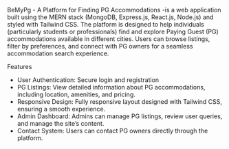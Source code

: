 BeMyPg - A Platform for Finding PG Accommodations
-is a web application built using the MERN stack (MongoDB, Express.js, React.js, Node.js) and styled with Tailwind CSS. The platform is designed to help individuals (particularly students or professionals) find and explore Paying Guest (PG) accommodations available in different cities. Users can browse listings, filter by preferences, and connect with PG owners for a seamless accommodation search experience.

Features
- User Authentication: Secure login and registration
- PG Listings: View detailed information about PG accommodations, including location, amenities, and pricing.
- Responsive Design: Fully responsive layout designed with Tailwind CSS, ensuring a smooth experience.
- Admin Dashboard: Admins can manage PG listings, review user queries, and manage the site’s content.
- Contact System: Users can contact PG owners directly through the platform.
